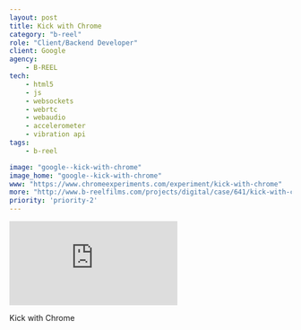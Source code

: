 ```yaml
---
layout: post
title: Kick with Chrome
category: "b-reel"
role: "Client/Backend Developer"
client: Google
agency:
    - B-REEL
tech:
    - html5
    - js
    - websockets
    - webrtc
    - webaudio
    - accelerometer
    - vibration api
tags:
    - b-reel  

image: "google--kick-with-chrome"
image_home: "google--kick-with-chrome"
www: "https://www.chromeexperiments.com/experiment/kick-with-chrome"
more: "http://www.b-reelfilms.com/projects/digital/case/641/kick-with-chrome/"
priority: 'priority-2'
---
```


<div class="video-wrapper">
<iframe src="https://www.youtube.com/embed/8M2oHHEKCEg" frameborder="0" allowfullscreen></iframe>
</div>

Kick with Chrome
